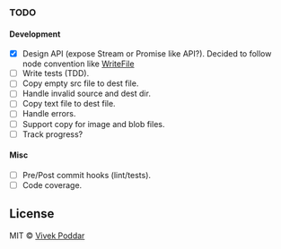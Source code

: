### TODO

#### Development

- [x] Design API (expose Stream or Promise like API?).
      Decided to follow node convention like [WriteFile](https://nodejs.org/api/fs.html#fs_fs_writefile_file_data_options_callback)
- [ ] Write tests (TDD).
- [ ] Copy empty src file to dest file.
- [ ] Handle invalid source and dest dir.
- [ ] Copy text file to dest file.
- [ ] Handle errors.
- [ ] Support copy for image and blob files.
- [ ] Track progress?

#### Misc

- [ ] Pre/Post commit hooks (lint/tests).
- [ ] Code coverage.

## License

MIT © [Vivek Poddar](http://vivekpoddar.com)
